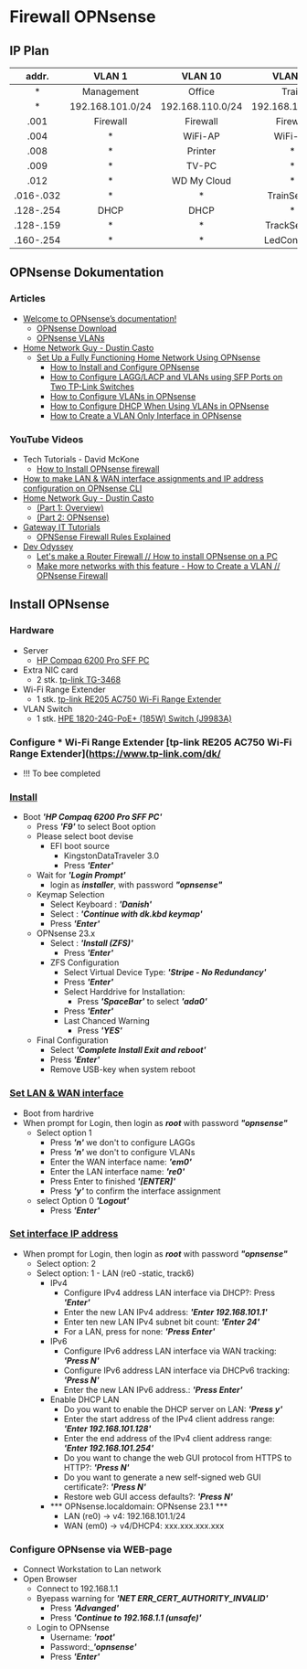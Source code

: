 # Firewall OPNsense

## IP Plan

| addr. | VLAN 1 | VLAN 10 | VLAN 20 |
|:---:  |:---:  |:---:   |:---:|
|*|Management|Office|Train|
|*|192.168.101.0/24|192.168.110.0/24|192.168.120.0/24|
|.001|Firewall|Firewall|Firewall|
|.004|*|WiFi-AP|WiFi-AP|
|.008|*|Printer|*|
|.009|*|TV-PC|*|
|.012|*|WD My Cloud|*|
|.016-.032|*|*|TrainServer|
|.128-.254|DHCP|DHCP|*|
|.128-.159|*|*|TrackSensor|
|.160-.254|*|*|LedControler|

## OPNsense Dokumentation

### Articles

* [Welcome to OPNsense’s documentation!](https://docs.opnsense.org/)
  * [OPNsense Download](https://opnsense.org/download/)
  * [OPNsense VLANs](https://docs.opnsense.org/manual/other-interfaces.html)
* [Home Network Guy - Dustin Casto](https://homenetworkguy.com/)
  * [Set Up a Fully Functioning Home Network Using OPNsense](https://homenetworkguy.com/how-to/set-up-a-fully-functioning-home-network-using-opnsense/ "Dustin Casto")
    * [How to Install and Configure OPNsense](https://homenetworkguy.com/how-to/install-and-configure-opnsense/ "Dustin Casto")
    * [How to Configure LAGG/LACP and VLANs using SFP Ports on Two TP-Link Switches](https://homenetworkguy.com/how-to/configure-lag-lacp-on-sfp-ports-two-tp-link-switches-with-vlans/ "Dustin Casto")
    * [How to Configure VLANs in OPNsense](https://homenetworkguy.com/how-to/configure-vlans-opnsense/ "Dustin Casto")
    * [How to Configure DHCP When Using VLANs in OPNsense](https://homenetworkguy.com/how-to/configure-dhcp-vlans-opnsense/ "Dustin Casto")
    * [How to Create a VLAN Only Interface in OPNsense](https://homenetworkguy.com/how-to/create-vlan-only-interface-opnsense/ "Dustin Casto")
  
### YouTube Videos

* Tech Tutorials - David McKone
  * [How to Install OPNsense firewall](https://youtu.be/-v7MFDpjI9g?list=PLOUG593yAwIGHmd1Au6aTDOG91iGFCBA9)
* [How to make LAN & WAN interface assignments and IP address configuration on OPNsense CLI](https://youtu.be/CocyuQ-AyOY "Zenarmor")
* [Home Network Guy - Dustin Casto](https://www.youtube.com/playlist?list=PLZeTcCOrKlnDlyZCIxhFZukAnA0NNWL_I)
  * [(Part 1: Overview)](https://youtu.be/54JWsGedXpo)
  * [(Part 2: OPNsense)](https://youtu.be/h2_cQxTkh3Q)
* [Gateway IT Tutorials](https://www.youtube.com/@GatewayITTutorials/search?query=OPNsense)
  * [OPNSense Firewall Rules Explained](https://youtu.be/kYFNa_zpeII)
* [Dev Odyssey](https://www.youtube.com/@DevOdyssey/search?query=opnsense)
  * [Let's make a Router Firewall // How to install OPNsense on a PC](https://youtu.be/pXSucWm7JhE)
  * [Make more networks with this feature - How to Create a VLAN // OPNsense Firewall](https://youtu.be/GxTA0b1gAsU)

## Install OPNsense

### Hardware

* Server
  * [HP Compaq 6200 Pro SFF PC](https://support.hp.com/us-en/product/hp-compaq-6200-pro-small-form-factor-pc/5037900/model/5037907?sku=XL506AV)
* Extra NIC card
  * 2 stk. [tp-link TG-3468](https://www.tp-link.com/dk/home-networking/pci-adapter/tg-3468/)  
* Wi-Fi Range Extender
  * 1 stk. [tp-link RE205 AC750 Wi-Fi Range Extender](https://www.tp-link.com/dk/home-networking/range-extender/re205/)
* VLAN Switch
  * 1 stk. [HPE 1820-24G-PoE+ (185W) Switch (J9983A)](https://support.hpe.com/hpesc/public/docDisplay?docId=c04625990&docLocale=en_US#N1092E)

### Configure * Wi-Fi Range Extender [tp-link RE205 AC750 Wi-Fi Range Extender](https://www.tp-link.com/dk/

* !!! To bee completed

### [Install](https://youtu.be/-v7MFDpjI9g "Tech Tutorials - David McKone")

* Boot ***'HP Compaq 6200 Pro SFF PC'***
  * Press ***'F9'*** to select Boot option
  * Please select boot devise
    * EFI boot source
      * KingstonDataTraveler 3.0
      * Press ***'Enter'***
  * Wait for ***'Login Prompt'***
    * login as ***installer***, with password ***"opnsense"***
  * Keymap Selection
    * Select Keyboard : ***'Danish'***
    * Select : ***'Continue with dk.kbd keymap'***
    * Press ***'Enter'***
  * OPNsense 23.x
    * Select : ***'Install (ZFS)'***
      * Press ***'Enter'***
    * ZFS Configuration
      * Select Virtual Device Type: ***'Stripe - No Redundancy'***
      * Press ***'Enter'***
      * Select Harddrive for Installation: 
        * Press ***'SpaceBar'*** to select ***'ada0'***
      * Press ***'Enter'***
      * Last Chanced Warning
        * Press ***'YES'***
  * Final Configuration
    * Select ***'Complete Install Exit and reboot'***
    * Press ***'Enter'***
    * Remove USB-key when system reboot

### [Set LAN & WAN interface](https://youtu.be/CocyuQ-AyOY "Zenarmor")

* Boot from hardrive
* When prompt for Login, then login as ***root*** with password ***"opnsense"***
  * Select option 1
    * Press ***'n'*** we don't to configure LAGGs
    * Press ***'n'*** we don't to configure VLANs
    * Enter the WAN interface name: ***'em0'***
    * Enter the LAN interface name: ***'re0'***
    * Press Enter to finished ***'[ENTER]'***
    * Press ***'y'*** to confirm the interface assignment
  * select Option 0 ***'Logout'***
    * Press ***'Enter'***

### [Set interface IP address]()

* When prompt for Login, then login as ***root*** with password ***"opnsense"***
  * Select option: 2
  * Select option: 1 - LAN (re0 -static, track6)
    * IPv4
      * Configure IPv4 address LAN interface via DHCP?: Press ***'Enter'***
      * Enter the new LAN IPv4 address: ***'Enter 192.168.101.1'***
      * Enter ten new LAN IPv4 subnet bit count: ***'Enter 24'***
      * For a LAN, press <ENTER> for none: ***'Press Enter'***
    * IPv6
      * Configure IPv6 address LAN interface via WAN tracking:  ***'Press N'***
      * Configure IPv6 address LAN interface via DHCPv6 tracking:  ***'Press N'***
      * Enter the new LAN IPv6 address.: ***'Press Enter'***
    * Enable DHCP LAN
      * Do you want to enable the DHCP server on LAN: ***'Press y'***
      * Enter the start address of the IPv4 client address range: ***'Enter 192.168.101.128'***
      * Enter the end address of the IPv4 client address range: ***'Enter 192.168.101.254'***
      * Do you want to change the web GUI protocol from HTTPS to HTTP?: ***'Press N'***
      * Do you want to generate a new self-signed web GUI certificate?: ***'Press N'***
      * Restore web GUI access defaults?: ***'Press N'***
    * *** OPNsense.localdomain: OPNsense 23.1 ***
      * LAN (re0)   -> v4: 192.168.101.1/24
      * WAN (em0)   -> v4/DHCP4: xxx.xxx.xxx.xxx

### Configure OPNsense via WEB-page

* Connect Workstation to Lan network
* Open Browser
  * Connect to 192.168.1.1
  * Byepass warning for ***'NET ERR_CERT_AUTHORITY_INVALID'***
    * Press ***'Advanged'***
    * Press ***'Continue to 192.168.1.1 (unsafe)'***
  * Login to OPNsense
    * Username: ***'root'***
    * Password:_***'opnsense'***
    * Press ***'Enter'***
    
